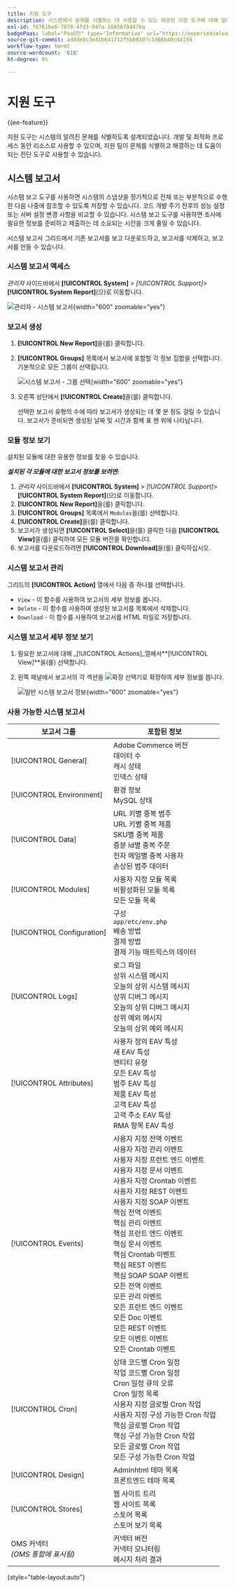 ```yaml
---
title: 지원 도구
description: 시스템에서 문제를 식별하는 데 사용할 수 있는 제공된 지원 도구에 대해 알아봅니다.
exl-id: f67616e6-7879-4fd3-947a-16856f8447ba
badgePaas: label="PaaS만" type="Informative" url="https://experienceleague.adobe.com/en/docs/commerce/user-guides/product-solutions" tooltip="Adobe Commerce 온 클라우드 프로젝트(Adobe 관리 PaaS 인프라) 및 온프레미스 프로젝트에만 적용됩니다."
source-git-commit: addde8c3e41b641712f5b08107c1d68b40cd4159
workflow-type: tm+mt
source-wordcount: '618'
ht-degree: 0%

---
```


# 지원 도구

{{ee-feature}}

지원 도구는 시스템의 알려진 문제를 식별하도록 설계되었습니다. 개발 및 최적화 프로세스 동안 리소스로 사용할 수 있으며, 지원 팀이 문제를 식별하고 해결하는 데 도움이 되는 진단 도구로 사용할 수 있습니다.

## 시스템 보고서

시스템 보고 도구를 사용하면 시스템의 스냅샷을 정기적으로 전체 또는 부분적으로 수행한 다음 나중에 참조할 수 있도록 저장할 수 있습니다. 코드 개발 주기 전후의 성능 설정 또는 서버 설정 변경 사항을 비교할 수 있습니다. 시스템 보고 도구를 사용하면 조사에 필요한 정보를 준비하고 제출하는 데 소요되는 시간을 크게 줄일 수 있습니다.

시스템 보고서 그리드에서 기존 보고서를 보고 다운로드하고, 보고서를 삭제하고, 보고서를 만들 수 있습니다.

### 시스템 보고서 액세스

_관리자_ 사이드바에서 **[!UICONTROL System]** > _[!UICONTROL Support]_>**[!UICONTROL System Report]**(으)로 이동합니다.

![관리자 - 시스템 보고서](./assets/reports.png){width="600" zoomable="yes"}

### 보고서 생성

1. **[!UICONTROL New Report]**&#x200B;을(를) 클릭합니다.

1. **[!UICONTROL Groups]** 목록에서 보고서에 포함할 각 정보 집합을 선택합니다. 기본적으로 모든 그룹이 선택됩니다.

   ![시스템 보고서 - 그룹 선택](./assets/report-create.png){width="600" zoomable="yes"}

1. 오른쪽 상단에서 **[!UICONTROL Create]**&#x200B;을(를) 클릭합니다.

   선택한 보고서 유형의 수에 따라 보고서가 생성되는 데 몇 분 정도 걸릴 수 있습니다. 보고서가 준비되면 생성된 날짜 및 시간과 함께 표 맨 위에 나타납니다.

### 모듈 정보 보기

설치된 모듈에 대한 유용한 정보를 찾을 수 있습니다.

**_설치된 각 모듈에 대한 보고서 정보를 보려면:_**

1. _관리자_ 사이드바에서 **[!UICONTROL System]** > _[!UICONTROL Support]_>**[!UICONTROL System Report]**(으)로 이동합니다.
1. **[!UICONTROL New Report]**&#x200B;을(를) 클릭합니다.
1. **[!UICONTROL Groups]** 목록에서 `Modules`을(를) 선택합니다.
1. **[!UICONTROL Create]**&#x200B;을(를) 클릭합니다.
1. 보고서가 생성되면 **[!UICONTROL Select]**&#x200B;을(를) 클릭한 다음 **[!UICONTROL View]**&#x200B;을(를) 클릭하여 모든 모듈 버전을 확인합니다.
1. 보고서를 다운로드하려면 **[!UICONTROL Download]**&#x200B;을(를) 클릭하십시오.

### 시스템 보고서 관리

그리드의 **[!UICONTROL Action]** 열에서 다음 중 하나를 선택합니다.

- `View` - 이 함수를 사용하여 보고서의 세부 정보를 봅니다.
- `Delete` - 이 함수를 사용하여 생성된 보고서를 목록에서 삭제합니다.
- `Download` - 이 함수를 사용하여 보고서를 HTML 파일로 저장합니다.

### 시스템 보고서 세부 정보 보기

1. 필요한 보고서에 대해 _[!UICONTROL Actions]_열에서&#x200B;**[!UICONTROL View]**을(를) 선택합니다.

1. 왼쪽 패널에서 보고서의 각 섹션을 ![확장 선택기](../assets/icon-display-expand.png)로 확장하여 세부 정보를 봅니다.

   ![일반 시스템 보고서 정보](./assets/report-information.png){width="600" zoomable="yes"}

### 사용 가능한 시스템 보고서

| 보고서 그룹 | 포함된 정보 |
| ------------ | -------------------- |
| [!UICONTROL General] | Adobe Commerce 버전<br>데이터 수<br>캐시 상태<br>인덱스 상태 |
| [!UICONTROL Environment] | 환경 정보<br>MySQL 상태 |
| [!UICONTROL Data] | URL 키별 중복 범주<br>URL 키별 중복 제품<br>SKU별 중복 제품<br>증분 Id별 중복 주문<br>전자 메일별 중복 사용자<br>손상된 범주 데이터 |
| [!UICONTROL Modules] | 사용자 지정 모듈 목록<br>비활성화된 모듈 목록<br>모든 모듈 목록 |
| [!UICONTROL Configuration] | 구성<br>`app/etc/env.php`<br>배송 방법<br>결제 방법<br>결제 기능 매트릭스의 데이터 |
| [!UICONTROL Logs] | 로그 파일<br>상위 시스템 메시지<br>오늘의 상위 시스템 메시지<br>상위 디버그 메시지<br>오늘의 상위 디버그 메시지<br>상위 예외 메시지<br>오늘의 상위 예외 메시지 |
| [!UICONTROL Attributes] | 사용자 정의 EAV 특성<br>새 EAV 특성<br>엔티티 유형<br>모든 EAV 특성<br>범주 EAV 특성<br>제품 EAV 특성<br>고객 EAV 특성<br>고객 주소 EAV 특성<br>RMA 항목 EAV 특성 |
| [!UICONTROL Events] | 사용자 지정 전역 이벤트<br>사용자 지정 관리 이벤트<br>사용자 지정 프런트 엔드 이벤트<br>사용자 지정 문서 이벤트<br>사용자 지정 Crontab 이벤트<br>사용자 지정 REST 이벤트<br>사용자 지정 SOAP 이벤트<br>핵심 전역 이벤트<br>핵심 관리 이벤트<br>핵심 프런트 엔드 이벤트<br>핵심 문서 이벤트<br>핵심 Crontab 이벤트<br>핵심 REST 이벤트<br>핵심 SOAP SOAP 이벤트<br>모든 전역 이벤트<br>모든 관리 이벤트<br>모든 프런트 엔드 이벤트<br>모든 Doc 이벤트<br>모든 REST 이벤트<br>모든 이벤트 이벤트<br>모든 Crontab 이벤트 |
| [!UICONTROL Cron] | 상태 코드별 Cron 일정<br>작업 코드별 Cron 일정<br>Cron 일정 큐의 오류<br>Cron 일정 목록<br>사용자 지정 글로벌 Cron 작업<br>사용자 지정 구성 가능한 Cron 작업<br>핵심 글로벌 Cron 작업<br>핵심 구성 가능한 Cron 작업<br>모든 글로벌 Cron 작업<br>모든 구성 가능한 Cron 작업 |
| [!UICONTROL Design] | Adminhtml 테마 목록<br>프론트엔드 테마 목록 |
| [!UICONTROL Stores] | 웹 사이트 트리<br>웹 사이트 목록<br>스토어 목록<br>스토어 보기 목록 |
| OMS 커넥터&#x200B;<br>_(OMS 통합에 표시됨)_ | 커넥터 버전<br>커넥터 모니터링<br>메시지 처리 결과 |

{style="table-layout:auto"}
